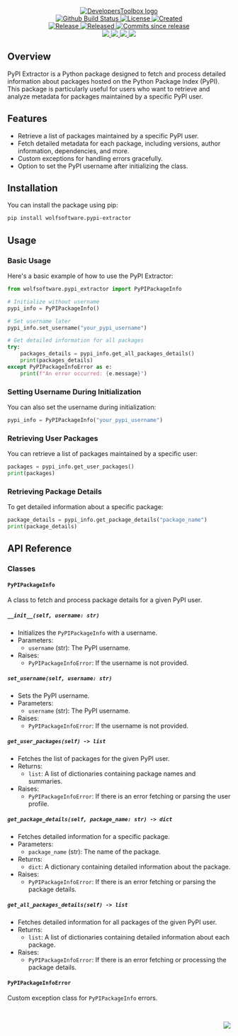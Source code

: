 <!-- markdownlint-disable -->
<p align="center">
    <a href="https://github.com/DevelopersToolbox/">
        <img src="https://cdn.wolfsoftware.com/assets/images/github/organisations/developerstoolbox/black-and-white-circle-256.png" alt="DevelopersToolbox logo" />
    </a>
    <br />
    <a href="https://github.com/DevelopersToolbox/pypi-extractor-package/actions/workflows/cicd.yml">
        <img src="https://img.shields.io/github/actions/workflow/status/DevelopersToolbox/pypi-extractor-package/cicd.yml?branch=master&label=build%20status&style=for-the-badge" alt="Github Build Status" />
    </a>
    <a href="https://github.com/DevelopersToolbox/pypi-extractor-package/blob/master/LICENSE.md">
        <img src="https://img.shields.io/github/license/DevelopersToolbox/pypi-extractor-package?color=blue&label=License&style=for-the-badge" alt="License">
    </a>
    <a href="https://github.com/DevelopersToolbox/pypi-extractor-package">
        <img src="https://img.shields.io/github/created-at/DevelopersToolbox/pypi-extractor-package?color=blue&label=Created&style=for-the-badge" alt="Created">
    </a>
    <br />
    <a href="https://github.com/DevelopersToolbox/pypi-extractor-package/releases/latest">
        <img src="https://img.shields.io/github/v/release/DevelopersToolbox/pypi-extractor-package?color=blue&label=Latest%20Release&style=for-the-badge" alt="Release">
    </a>
    <a href="https://github.com/DevelopersToolbox/pypi-extractor-package/releases/latest">
        <img src="https://img.shields.io/github/release-date/DevelopersToolbox/pypi-extractor-package?color=blue&label=Released&style=for-the-badge" alt="Released">
    </a>
    <a href="https://github.com/DevelopersToolbox/pypi-extractor-package/releases/latest">
        <img src="https://img.shields.io/github/commits-since/DevelopersToolbox/pypi-extractor-package/latest.svg?color=blue&style=for-the-badge" alt="Commits since release">
    </a>
    <br />
    <a href="https://github.com/DevelopersToolbox/pypi-extractor-package/blob/master/.github/CODE_OF_CONDUCT.md">
        <img src="https://img.shields.io/badge/Code%20of%20Conduct-blue?style=for-the-badge" />
    </a>
    <a href="https://github.com/DevelopersToolbox/pypi-extractor-package/blob/master/.github/CONTRIBUTING.md">
        <img src="https://img.shields.io/badge/Contributing-blue?style=for-the-badge" />
    </a>
    <a href="https://github.com/DevelopersToolbox/pypi-extractor-package/blob/master/.github/SECURITY.md">
        <img src="https://img.shields.io/badge/Report%20Security%20Concern-blue?style=for-the-badge" />
    </a>
    <a href="https://github.com/DevelopersToolbox/pypi-extractor-package/issues">
        <img src="https://img.shields.io/badge/Get%20Support-blue?style=for-the-badge" />
    </a>
</p>

## Overview

PyPI Extractor is a Python package designed to fetch and process detailed information about packages hosted on the
Python Package Index (PyPI). This package is particularly useful for users who want to retrieve and analyze metadata for packages
maintained by a specific PyPI user.

## Features

- Retrieve a list of packages maintained by a specific PyPI user.
- Fetch detailed metadata for each package, including versions, author information, dependencies, and more.
- Custom exceptions for handling errors gracefully.
- Option to set the PyPI username after initializing the class.

## Installation

You can install the package using pip:

```sh
pip install wolfsoftware.pypi-extractor
```

## Usage

### Basic Usage

Here's a basic example of how to use the PyPI Extractor:

```python
from wolfsoftware.pypi_extractor import PyPIPackageInfo

# Initialize without username
pypi_info = PyPIPackageInfo()

# Set username later
pypi_info.set_username("your_pypi_username")

# Get detailed information for all packages
try:
    packages_details = pypi_info.get_all_packages_details()
    print(packages_details)
except PyPIPackageInfoError as e:
    print(f"An error occurred: {e.message}")
```

### Setting Username During Initialization

You can also set the username during initialization:

```python
pypi_info = PyPIPackageInfo("your_pypi_username")
```

### Retrieving User Packages

You can retrieve a list of packages maintained by a specific user:

```python
packages = pypi_info.get_user_packages()
print(packages)
```

### Retrieving Package Details

To get detailed information about a specific package:

```python
package_details = pypi_info.get_package_details("package_name")
print(package_details)
```

## API Reference

### Classes

#### `PyPIPackageInfo`

A class to fetch and process package details for a given PyPI user.

##### `__init__(self, username: str)`

- Initializes the `PyPIPackageInfo` with a username.
- Parameters:
  - `username` (str): The PyPI username.
- Raises:
  - `PyPIPackageInfoError`: If the username is not provided.

##### `set_username(self, username: str)`

- Sets the PyPI username.
- Parameters:
  - `username` (str): The PyPI username.
- Raises:
  - `PyPIPackageInfoError`: If the username is not provided.

##### `get_user_packages(self) -> list`

- Fetches the list of packages for the given PyPI user.
- Returns:
  - `list`: A list of dictionaries containing package names and summaries.
- Raises:
  - `PyPIPackageInfoError`: If there is an error fetching or parsing the user profile.

##### `get_package_details(self, package_name: str) -> dict`

- Fetches detailed information for a specific package.
- Parameters:
  - `package_name` (str): The name of the package.
- Returns:
  - `dict`: A dictionary containing detailed information about the package.
- Raises:
  - `PyPIPackageInfoError`: If there is an error fetching or parsing the package details.

##### `get_all_packages_details(self) -> list`

- Fetches detailed information for all packages of the given PyPI user.
- Returns:
  - `list`: A list of dictionaries containing detailed information about each package.
- Raises:
  - `PyPIPackageInfoError`: If there is an error fetching or processing the package details.

#### `PyPIPackageInfoError`

Custom exception class for `PyPIPackageInfo` errors.

<br />
<p align="right"><a href="https://wolfsoftware.com/"><img src="https://img.shields.io/badge/Created%20by%20Wolf%20on%20behalf%20of%20Wolf%20Software-blue?style=for-the-badge" /></a></p>
